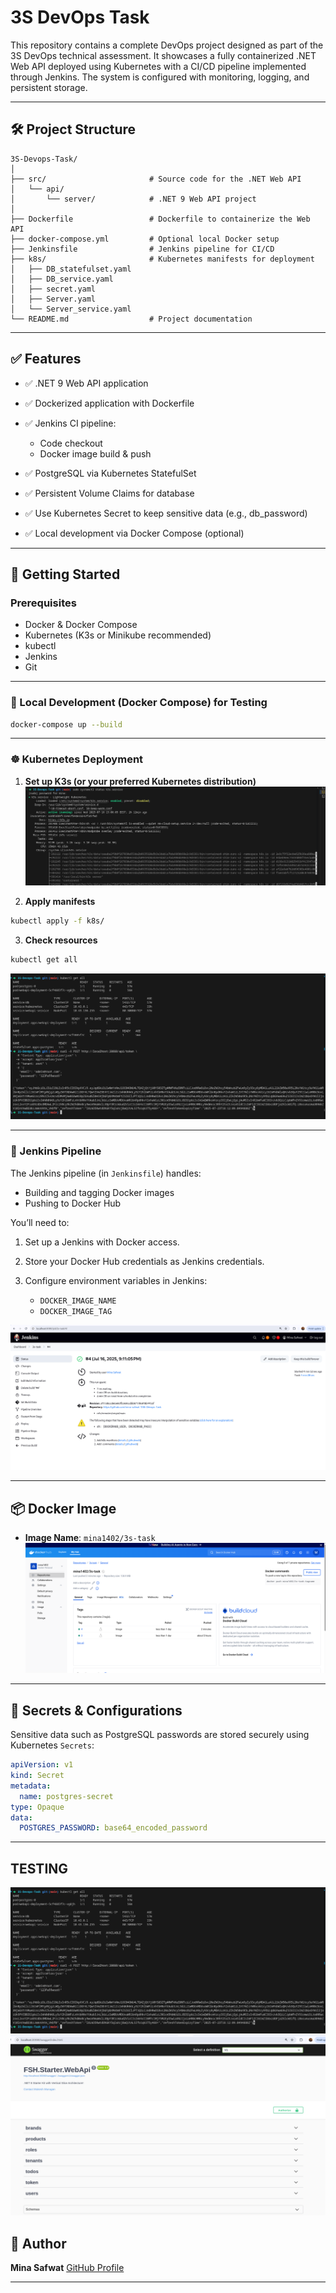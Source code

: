 

# 3S DevOps Task

This repository contains a complete DevOps project designed as part of the 3S DevOps technical assessment. It showcases a fully containerized .NET Web API deployed using Kubernetes with a CI/CD pipeline implemented through Jenkins. The system is configured with monitoring, logging, and persistent storage.

---

## 🛠️ Project Structure

```
3S-Devops-Task/
│
├── src/                       # Source code for the .NET Web API
│   └── api/
│       └── server/            # .NET 9 Web API project
│
├── Dockerfile                 # Dockerfile to containerize the Web API
├── docker-compose.yml         # Optional local Docker setup
├── Jenkinsfile                # Jenkins pipeline for CI/CD
├── k8s/                       # Kubernetes manifests for deployment
│   ├── DB_statefulset.yaml
│   ├── DB_service.yaml
│   ├── secret.yaml
│   ├── Server.yaml
│   └── Server_service.yaml
└── README.md                  # Project documentation
```

---

## ✅ Features

* ✅ .NET 9 Web API application
* ✅ Dockerized application with Dockerfile
* ✅ Jenkins CI pipeline:

  * Code checkout
  * Docker image build & push

* ✅ PostgreSQL via Kubernetes StatefulSet
* ✅ Persistent Volume Claims for database
* ✅ Use Kubernetes Secret to keep sensitive data (e.g., db_password)
* ✅ Local development via Docker Compose (optional)

---

## 🚀 Getting Started

### Prerequisites

* Docker & Docker Compose
* Kubernetes (K3s or Minikube recommended)
* kubectl
* Jenkins
* Git

---

### 🧪 Local Development (Docker Compose) for Testing

```bash
docker-compose up --build
```

---

### ☸️ Kubernetes Deployment

1. **Set up K3s (or your preferred Kubernetes distribution)**
![K3S](screenshots/k3s.png)


2. **Apply manifests**

```bash
kubectl apply -f k8s/
```

3. **Check resources**

```bash
kubectl get all
```
![K3S](screenshots/k8s-resources.png)

---

### 🐳 Jenkins Pipeline

The Jenkins pipeline (in `Jenkinsfile`) handles:

* Building and tagging Docker images
* Pushing to Docker Hub

You’ll need to:

1. Set up a Jenkins with Docker access.
2. Store your Docker Hub credentials as Jenkins credentials.
3. Configure environment variables in Jenkins:

   * `DOCKER_IMAGE_NAME`
   * `DOCKER_IMAGE_TAG`

![gui of swagger](screenshots/jenkins_pipeline.png)

---

## 📦 Docker Image

* **Image Name**: `mina1402/3s-task`
![K3S](screenshots/dockerhub.png)



---

## 🔐 Secrets & Configurations

Sensitive data such as PostgreSQL passwords are stored securely using Kubernetes `Secrets`:

```yaml
apiVersion: v1
kind: Secret
metadata:
  name: postgres-secret
type: Opaque
data:
  POSTGRES_PASSWORD: base64_encoded_password
```

---

## TESTING
![check token](screenshots/k8s-resources.png)
![gui of swagger](screenshots/gui.png)


## 🙌 Author

**Mina Safwat**
[GitHub Profile](https://github.com/mina-safwat-1)

---

